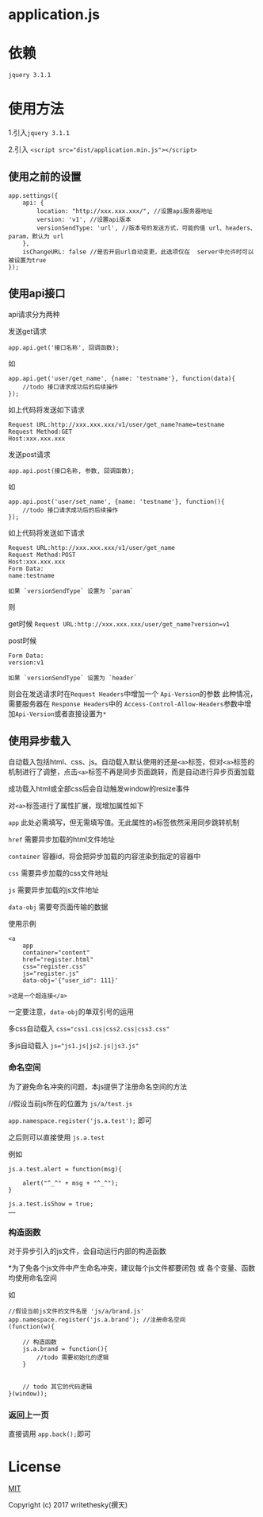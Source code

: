 # application.js #

# 依赖

`jquery 3.1.1`

# 使用方法

1.引入`jquery 3.1.1`

2.引入 `<script src="dist/application.min.js"></script>`

## 使用之前的设置

```
app.settings({
	api: {
		location: "http://xxx.xxx.xxx/", //设置api服务器地址
		version: 'v1', //设置api版本
		versionSendType: 'url', //版本号的发送方式，可能的值 url、headers、param，默认为 url
	},
	isChangeURL: false //是否开启url自动变更，此选项仅在  server中允许时可以被设置为true
});
```

## 使用api接口

api请求分为两种

发送get请求

```
app.api.get('接口名称', 回调函数);
```
如

```
app.api.get('user/get_name', {name: 'testname'}, function(data){
    //todo 接口请求成功后的后续操作
});
```

如上代码将发送如下请求

```
Request URL:http://xxx.xxx.xxx/v1/user/get_name?name=testname
Request Method:GET
Host:xxx.xxx.xxx
```

发送post请求

`app.api.post(接口名称, 参数, 回调函数);`

如

```
app.api.post('user/set_name', {name: 'testname'}, function(){
    //todo 接口请求成功后的后续操作
});
```

如上代码将发送如下请求

```
Request URL:http://xxx.xxx.xxx/v1/user/get_name
Request Method:POST
Host:xxx.xxx.xxx
Form Data:
name:testname
```

	如果 `versionSendType` 设置为 `param`
则

get时候  `Request URL:http://xxx.xxx.xxx/user/get_name?version=v1`

post时候 

```
Form Data:
version:v1
```

	如果 `versionSendType` 设置为 `header`
则会在发送请求时在`Request Headers`中增加一个 `Api-Version`的参数
此种情况，需要服务器在 `Response Headers`中的 `Access-Control-Allow-Headers`参数中增加`Api-Version`或者直接设置为`*`

## 使用异步载入

自动载入包括html、css、js。自动载入默认使用的还是`<a>`标签，但对`<a>`标签的机制进行了调整，点击`<a>`标签不再是同步页面跳转，而是自动进行异步页面加载

成功载入html或全部css后会自动触发window的resize事件

对`<a>`标签进行了属性扩展，现增加属性如下

`app` 此处必需填写，但无需填写值。无此属性的`a`标签依然采用同步跳转机制

`href` 需要异步加载的html文件地址

`container`    容器id，将会把异步加载的内容渲染到指定的容器中

`css` 需要异步加载的css文件地址

`js` 需要异步加载的js文件地址

`data-obj` 需要夸页面传输的数据

使用示例
```
<a 
	app
	container="content"
	href="register.html"
	css="register.css"
	js="register.js"
	data-obj='{"user_id": 111}'

>这是一个超连接</a>
```

一定要注意，`data-obj`的单双引号的运用

多css自动载入
`css="css1.css|css2.css|css3.css"`

多js自动载入
`js="js1.js|js2.js|js3.js"`

### 命名空间

为了避免命名冲突的问题，本js提供了注册命名空间的方法

//假设当前js所在的位置为 `js/a/test.js` 

`app.namespace.register('js.a.test');` 即可

之后则可以直接使用 `js.a.test`

例如

```
js.a.test.alert = function(msg){
	
	alert("^_^" + msg + "^_^");
}

js.a.test.isShow = true;
……
```



### 构造函数

对于异步引入的js文件，会自动运行内部的构造函数

*为了免各个js文件中产生命名冲突，建议每个js文件都要闭包 或 各个变量、函数均使用命名空间

如

```
//假设当前js文件的文件名是 'js/a/brand.js'
app.namespace.register('js.a.brand'); //注册命名空间
(function(w){

	// 构造函数
	js.a.brand = function(){
		//todo 需要初始化的逻辑
	}
	
	
	// todo 其它的代码逻辑
}(window));
```

### 返回上一页

直接调用 `app.back();`即可


# License

[MIT](http://opensource.org/licenses/MIT)

Copyright (c) 2017 writethesky(撰天)
